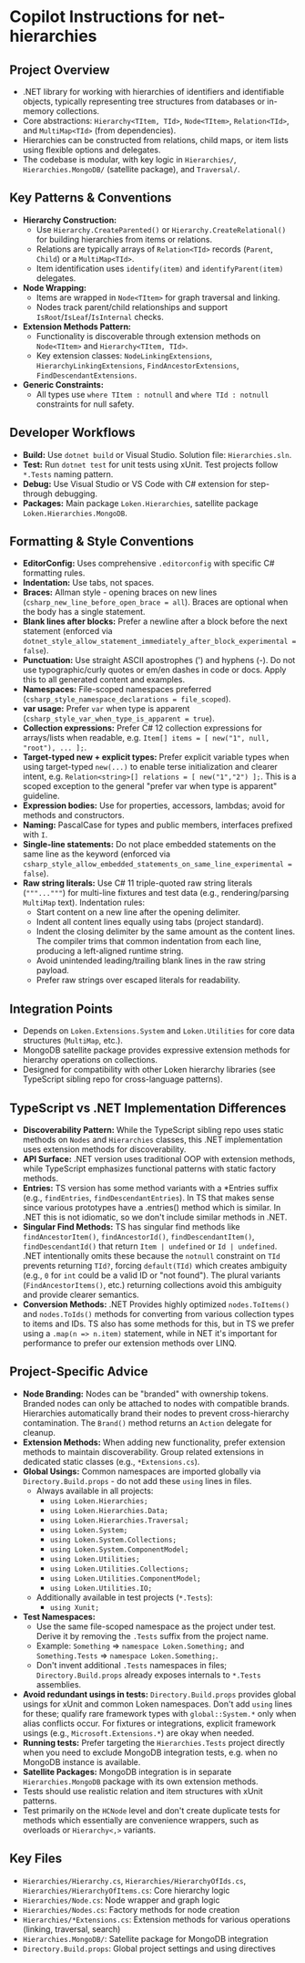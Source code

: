 # Copilot Instructions for net-hierarchies

## Project Overview
- .NET library for working with hierarchies of identifiers and identifiable objects, typically representing tree structures from databases or in-memory collections.
- Core abstractions: `Hierarchy<TItem, TId>`, `Node<TItem>`, `Relation<TId>`, and `MultiMap<TId>` (from dependencies).
- Hierarchies can be constructed from relations, child maps, or item lists using flexible options and delegates.
- The codebase is modular, with key logic in `Hierarchies/`, `Hierarchies.MongoDB/` (satellite package), and `Traversal/`.

## Key Patterns & Conventions
- **Hierarchy Construction:**
  - Use `Hierarchy.CreateParented()` or `Hierarchy.CreateRelational()` for building hierarchies from items or relations.
  - Relations are typically arrays of `Relation<TId>` records (`Parent`, `Child`) or a `MultiMap<TId>`.
  - Item identification uses `identify(item)` and `identifyParent(item)` delegates.
- **Node Wrapping:**
  - Items are wrapped in `Node<TItem>` for graph traversal and linking.
  - Nodes track parent/child relationships and support `IsRoot`/`IsLeaf`/`IsInternal` checks.
- **Extension Methods Pattern:**
  - Functionality is discoverable through extension methods on `Node<TItem>` and `Hierarchy<TItem, TId>`.
  - Key extension classes: `NodeLinkingExtensions`, `HierarchyLinkingExtensions`, `FindAncestorExtensions`, `FindDescendantExtensions`.
- **Generic Constraints:**
  - All types use `where TItem : notnull` and `where TId : notnull` constraints for null safety.

## Developer Workflows
- **Build:** Use `dotnet build` or Visual Studio. Solution file: `Hierarchies.sln`.
- **Test:** Run `dotnet test` for unit tests using xUnit. Test projects follow `*.Tests` naming pattern.
- **Debug:** Use Visual Studio or VS Code with C# extension for step-through debugging.
- **Packages:** Main package `Loken.Hierarchies`, satellite package `Loken.Hierarchies.MongoDB`.

## Formatting & Style Conventions
- **EditorConfig:** Uses comprehensive `.editorconfig` with specific C# formatting rules.
- **Indentation:** Use tabs, not spaces.
- **Braces:** Allman style - opening braces on new lines (`csharp_new_line_before_open_brace = all`). Braces are optional when the body has a single statement.
 - **Blank lines after blocks:** Prefer a newline after a block before the next statement (enforced via `dotnet_style_allow_statement_immediately_after_block_experimental = false`).
 - **Punctuation:** Use straight ASCII apostrophes (') and hyphens (-). Do not use typographic/curly quotes or em/en dashes in code or docs. Apply this to all generated content and examples.
- **Namespaces:** File-scoped namespaces preferred (`csharp_style_namespace_declarations = file_scoped`).
- **var usage:** Prefer `var` when type is apparent (`csharp_style_var_when_type_is_apparent = true`).
- **Collection expressions:** Prefer C# 12 collection expressions for arrays/lists when readable, e.g. `Item[] items = [ new("1", null, "root"), ... ];`.
- **Target-typed new + explicit types:** Prefer explicit variable types when using target-typed `new(...)` to enable terse initialization and clearer intent, e.g. `Relation<string>[] relations = [ new("1","2") ];`. This is a scoped exception to the general "prefer var when type is apparent" guideline.
- **Expression bodies:** Use for properties, accessors, lambdas; avoid for methods and constructors.
- **Naming:** PascalCase for types and public members, interfaces prefixed with `I`.
 - **Single-line statements:** Do not place embedded statements on the same line as the keyword (enforced via `csharp_style_allow_embedded_statements_on_same_line_experimental = false`).
 - **Raw string literals:** Use C# 11 triple-quoted raw string literals (`"""..."""`) for multi-line fixtures and test data (e.g., rendering/parsing `MultiMap` text). Indentation rules:
   - Start content on a new line after the opening delimiter.
   - Indent all content lines equally using tabs (project standard).
   - Indent the closing delimiter by the same amount as the content lines. The compiler trims that common indentation from each line, producing a left-aligned runtime string.
   - Avoid unintended leading/trailing blank lines in the raw string payload.
   - Prefer raw strings over escaped literals for readability.

## Integration Points
- Depends on `Loken.Extensions.System` and `Loken.Utilities` for core data structures (`MultiMap`, etc.).
- MongoDB satellite package provides expressive extension methods for hierarchy operations on collections.
- Designed for compatibility with other Loken hierarchy libraries (see TypeScript sibling repo for cross-language patterns).

## TypeScript vs .NET Implementation Differences
- **Discoverability Pattern:** While the TypeScript sibling repo uses static methods on `Nodes` and `Hierarchies` classes, this .NET implementation uses extension methods for discoverability.
- **API Surface:** .NET version uses traditional OOP with extension methods, while TypeScript emphasizes functional patterns with static factory methods.
- **Entries:** TS version has some method variants with a *Entries suffix (e.g., `findEntries`, `findDescendantEntries`). In TS that makes sense since various prototypes have a .entries() method which is similar. In .NET this is not idiomatic, so we don't include similar methods in .NET.
- **Singular Find Methods:** TS has singular find methods like `findAncestorItem()`, `findAncestorId()`, `findDescendantItem()`, `findDescendantId()` that return `Item | undefined` or `Id | undefined`. .NET intentionally omits these because the `notnull` constraint on `TId` prevents returning `TId?`, forcing `default(TId)` which creates ambiguity (e.g., `0` for `int` could be a valid ID or "not found"). The plural variants (`FindAncestorItems()`, etc.) returning collections avoid this ambiguity and provide clearer semantics.
- **Conversion Methods:** .NET Provides highly optimized `nodes.ToItems()` and `nodes.ToIds()` methods for converting from various collection types to items and IDs. TS also has some methods for this, but in TS we prefer using a `.map(n => n.item)` statement, while in NET it's important for performance to prefer our extension methods over LINQ.

## Project-Specific Advice
- **Node Branding:** Nodes can be "branded" with ownership tokens. Branded nodes can only be attached to nodes with compatible brands. Hierarchies automatically brand their nodes to prevent cross-hierarchy contamination. The `Brand()` method returns an `Action` delegate for cleanup.
- **Extension Methods:** When adding new functionality, prefer extension methods to maintain discoverability. Group related extensions in dedicated static classes (e.g., `*Extensions.cs`).
- **Global Usings:** Common namespaces are imported globally via `Directory.Build.props` - do not add these `using` lines in files.
  - Always available in all projects:
    - `using Loken.Hierarchies;`
    - `using Loken.Hierarchies.Data;`
    - `using Loken.Hierarchies.Traversal;`
    - `using Loken.System;`
    - `using Loken.System.Collections;`
    - `using Loken.System.ComponentModel;`
    - `using Loken.Utilities;`
    - `using Loken.Utilities.Collections;`
    - `using Loken.Utilities.ComponentModel;`
    - `using Loken.Utilities.IO;`
  - Additionally available in test projects (`*.Tests`):
    - `using Xunit;`
- **Test Namespaces:**
  - Use the same file-scoped namespace as the project under test. Derive it by removing the `.Tests` suffix from the project name.
  - Example: `Something` ⇒ `namespace Loken.Something;` and `Something.Tests` ⇒ `namespace Loken.Something;`.
  - Don't invent additional `.Tests` namespaces in files; `Directory.Build.props` already exposes internals to `*.Tests` assemblies.
- **Avoid redundant usings in tests:** `Directory.Build.props` provides global usings for xUnit and common Loken namespaces. Don't add `using` lines for these; qualify rare framework types with `global::System.*` only when alias conflicts occur. For fixtures or integrations, explicit framework usings (e.g., `Microsoft.Extensions.*`) are okay when needed.
- **Running tests:** Prefer targeting the `Hierarchies.Tests` project directly when you need to exclude MongoDB integration tests, e.g. when no MongoDB instance is available.
- **Satellite Packages:** MongoDB integration is in separate `Hierarchies.MongoDB` package with its own extension methods.
- Tests should use realistic relation and item structures with xUnit patterns.
- Test primarily on the `HCNode` level and don't create duplicate tests for methods which essentially are convenience wrappers, such as overloads or `Hierarchy<,>` variants.

## Key Files
- `Hierarchies/Hierarchy.cs`, `Hierarchies/HierarchyOfIds.cs`, `Hierarchies/HierarchyOfItems.cs`: Core hierarchy logic
- `Hierarchies/Node.cs`: Node wrapper and graph logic
- `Hierarchies/Nodes.cs`: Factory methods for node creation
- `Hierarchies/*Extensions.cs`: Extension methods for various operations (linking, traversal, search)
- `Hierarchies.MongoDB/`: Satellite package for MongoDB integration
- `Directory.Build.props`: Global project settings and using directives
